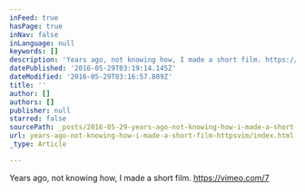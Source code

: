```yaml
---
inFeed: true
hasPage: true
inNav: false
inLanguage: null
keywords: []
description: 'Years ago, not knowing how, I made a short film. https://vimeo.com/7'
datePublished: '2016-05-29T03:19:14.145Z'
dateModified: '2016-05-29T03:16:57.809Z'
title: ''
author: []
authors: []
publisher: null
starred: false
sourcePath: _posts/2016-05-29-years-ago-not-knowing-how-i-made-a-short-film-httpsvim.md
url: years-ago-not-knowing-how-i-made-a-short-film-httpsvim/index.html
_type: Article

---
```

Years ago, not knowing how, I made a short film. https://vimeo.com/7